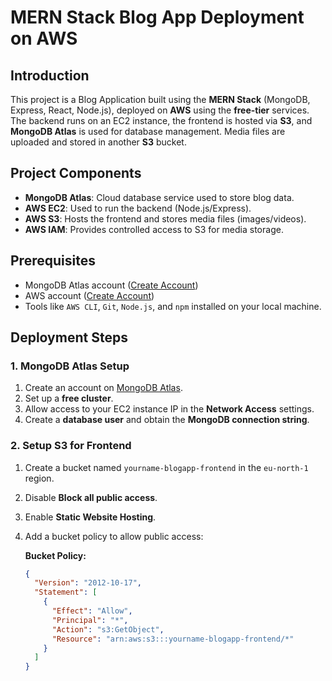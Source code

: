 # MERN Stack Blog App Deployment on AWS

## Introduction
This project is a Blog Application built using the **MERN Stack** (MongoDB, Express, React, Node.js), deployed on **AWS** using the **free-tier** services. The backend runs on an EC2 instance, the frontend is hosted via **S3**, and **MongoDB Atlas** is used for database management. Media files are uploaded and stored in another **S3** bucket.

## Project Components
- **MongoDB Atlas**: Cloud database service used to store blog data.
- **AWS EC2**: Used to run the backend (Node.js/Express).
- **AWS S3**: Hosts the frontend and stores media files (images/videos).
- **AWS IAM**: Provides controlled access to S3 for media storage.

## Prerequisites
- MongoDB Atlas account ([Create Account](https://www.mongodb.com/cloud/atlas))
- AWS account ([Create Account](https://aws.amazon.com))
- Tools like `AWS CLI`, `Git`, `Node.js`, and `npm` installed on your local machine.

## Deployment Steps

### 1. MongoDB Atlas Setup
1. Create an account on [MongoDB Atlas](https://www.mongodb.com/cloud/atlas).
2. Set up a **free cluster**.
3. Allow access to your EC2 instance IP in the **Network Access** settings.
4. Create a **database user** and obtain the **MongoDB connection string**.

### 2. Setup S3 for Frontend
1. Create a bucket named `yourname-blogapp-frontend` in the `eu-north-1` region.
2. Disable **Block all public access**.
3. Enable **Static Website Hosting**.
4. Add a bucket policy to allow public access:

   **Bucket Policy:**
   ```json
   {
     "Version": "2012-10-17",
     "Statement": [
       {
         "Effect": "Allow",
         "Principal": "*",
         "Action": "s3:GetObject",
         "Resource": "arn:aws:s3:::yourname-blogapp-frontend/*"
       }
     ]
   }


